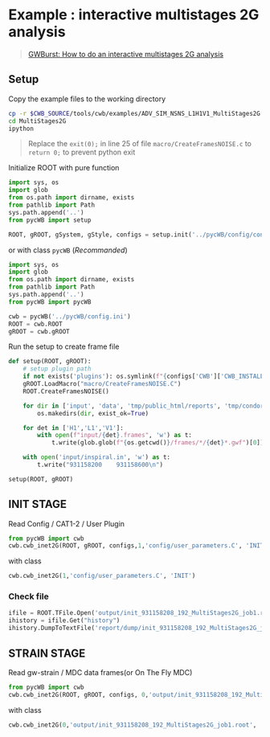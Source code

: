 # Example : interactive multistages 2G analysis

> [GWBurst: How to do an interactive multistages 2G analysis](https://gwburst.gitlab.io/documentation/latest/html/faq.html#how-to-do-an-interactive-multistages-2g-analysis)


## Setup

Copy the example files to the working directory

```bash
cp -r $CWB_SOURCE/tools/cwb/examples/ADV_SIM_NSNS_L1H1V1_MultiStages2G  MultiStages2G
cd MultiStages2G
ipython
```

> Replace the `exit(0);` in line 25 of file `macro/CreateFramesNOISE.c` to `return 0;` to prevent python exit

Initialize ROOT with pure function

```python
import sys, os
import glob
from os.path import dirname, exists
from pathlib import Path
sys.path.append('..')
from pycWB import setup

ROOT, gROOT, gSystem, gStyle, configs = setup.init('../pycWB/config/config.ini')
```

or with class `pycWB` (_Recommanded_)

```python
import sys, os
import glob
from os.path import dirname, exists
from pathlib import Path
sys.path.append('..')
from pycWB import pycWB

cwb = pycWB('../pycWB/config.ini')
ROOT = cwb.ROOT
gROOT = cwb.gROOT
```

Run the setup to create frame file

```python
def setup(ROOT, gROOT):
	# setup plugin path
	if not exists('plugins'): os.symlink(f"{configs['CWB']['CWB_INSTALL']}/etc/cwb/plugins",'plugins')
	gROOT.LoadMacro("macro/CreateFramesNOISE.C")
	ROOT.CreateFramesNOISE()

	for dir in ['input', 'data', 'tmp/public_html/reports', 'tmp/condor', 'tmp/node', 'report/dump']:
		os.makedirs(dir, exist_ok=True)

	for det in ['H1','L1','V1']:
		with open(f"input/{det}.frames", 'w') as t:
			t.write(glob.glob(f"{os.getcwd()}/frames/*/{det}*.gwf")[0])

	with open('input/inspiral.in', 'w') as t:
		t.write("931158200    931158600\n")

setup(ROOT, gROOT)
```

## INIT STAGE

Read Config / CAT1-2 / User Plugin

```python
from pycWB import cwb 
cwb.cwb_inet2G(ROOT, gROOT, configs,1,'config/user_parameters.C', 'INIT')
```

with class

```python
cwb.cwb_inet2G(1,'config/user_parameters.C', 'INIT')
```

### Check file

```python
ifile = ROOT.TFile.Open('output/init_931158208_192_MultiStages2G_job1.root')
ihistory = ifile.Get("history")
ihistory.DumpToTextFile('report/dump/init_931158208_192_MultiStages2G_job1.history')
```

## STRAIN STAGE

Read gw-strain / MDC data frames(or On The Fly MDC)

```python
from pycWB import cwb 
cwb.cwb_inet2G(ROOT, gROOT, configs, 0,'output/init_931158208_192_MultiStages2G_job1.root', 'STRAIN')
```

with class

```python
cwb.cwb_inet2G(0,'output/init_931158208_192_MultiStages2G_job1.root', 'STRAIN')
```



